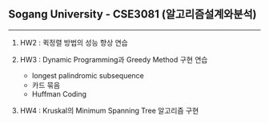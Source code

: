 ## Sogang University - CSE3081 (알고리즘설계와분석)
--------

1. HW2 : 퀵정렬 방법의 성능 향상 연습

2. HW3 : Dynamic Programming과 Greedy Method 구현 연습
    
    - longest palindromic subsequence 
    - 카드 묶음
    - Huffman Coding
     
3. HW4 : Kruskal의 Minimum Spanning Tree 알고리즘 구현
